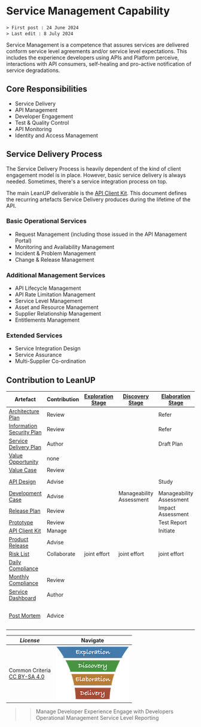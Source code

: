 # Service Management Capability

```text
> First post : 24 June 2024
> Last edit : 8 July 2024
```

Service Management is a competence that assures services are delivered conform service level agreements and/or service level expectations. This includes the experience developers using APIs and Platform perceive, interactions with API consumers, self-healing and pro-active notification of service degradations.

## Core Responsibilities

- Service Delivery
- API Management
- Developer Engagement
- Test & Quality Control
- API Monitoring
- Identity and Access Management

## Service Delivery Process

The Service Delivery Process is heavily dependent of the kind of client engagement model is in place. However, basic service delivery is always needed. Sometimes, there's a service integration process on top.

The main LeanUP deliverable is the [API Client Kit](/Artefacts/client-kit.md). This document defines the recurring artefacts Service Delivery produces during the lifetime of the API.

### Basic Operational Services

- Request Management (including those issued in the API Management Portal)
- Monitoring and Availability Management
- Incident & Problem Management
- Change & Release Management

### Additional Management Services

- API Lifecycle Management
- API Rate Limitation Management
- Service Level Management
- Asset and Resource Management
- Supplier Relationship Management
- Entitlements Management

### Extended Services

- Service Integration Design
- Service Assurance
- Multi-Supplier Co-ordination

## Contribution to LeanUP

| Artefact | Contribution | [Exploration Stage](/LeanUP/Stages/exploration.md) |[Discovery Stage](/LeanUP/Stages/discovery.md) | [Elaboration Stage](/LeanUP/Stages/elaboration.md) | [Delivery Stage](/LeanUP/Stages/delivery.md) |
| ----- | ------------ | - | - | - | - |
| [Architecture Plan](/LeanUP/Artefacts/arch-plan.md) | Review |  |  | Refer |  |
| [Information Security Plan](/LeanUP/Artefacts/sec-plan.md) | Review |  |  | Refer |  |
| [Service Delivery Plan](/LeanUP/Artefacts/serdel-plan.md) | Author |  |  | Draft Plan | Update Plan |
| [Value Opportunity](/LeanUP/Artefacts/val-oppo.md) | none |  |  |  |  |
| [Value Case](/LeanUP/Artefacts/val-case.md) | Review |  |  |  |  |
| [API Design](/LeanUP/Artefacts/api-design.md) | Advise | | | Study | Documentation Review |
| [Development Case](/LeanUP/Artefacts/dev-case.md) | Advise |  | Manageability Assessment | Manageability Assessment |  |
| [Release Plan](/LeanUP/Artefacts/rel-plan.md) | Review |  |  | Impact Assessment | Impact Assessment |
| [Prototype](/LeanUP/Artefacts/pro-review.md) | Review |  |  | Test Report |  |
| [API Client Kit](/LeanUP/Artefacts/client-kit.md) | Manage |  |  | Initiate | Maintain |
| [Product Release](/LeanUP/Artefacts/rel-review.md) | Advise |  |  |  | Release Advice |
| [Risk List](/LeanUP/Artefacts/risklist.md) | Collaborate | joint effort | joint effort | joint effort | joint effort |
| [Daily Compliance](/LeanUP/Artefacts/dailyCompliance.md) |  |  |  |  | Evidence Gathering |
| [Monthly Compliance](/LeanUP/Artefacts/monthlyCompliance.md) | Review |  |  |  | Sign-off |
| [Service Dashboard](/LeanUP/Artefacts/service-dashboard.md) | Author |  |  |  | Test and Management |
| [Post Mortem][pm] | Advice |  |  |  | Keep log of events, suggest improvements |

| *License* | Navigate |
| - | - |
|Common Criteria</BR>[CC BY-SA 4.0](https://creativecommons.org/licenses/by-sa/4.0/deed.en) | [![LeanUP Logo](/LeanUP/Images/leanupLogo-s.png)](/LeanUP/Capabilities/overview.md) |

>> Manage Developer Experience
>> Engage with Developers
>> Operational Management
>> Service Level Reporting

[pm]: /LeanUP/Artefacts/post-mortem.md
